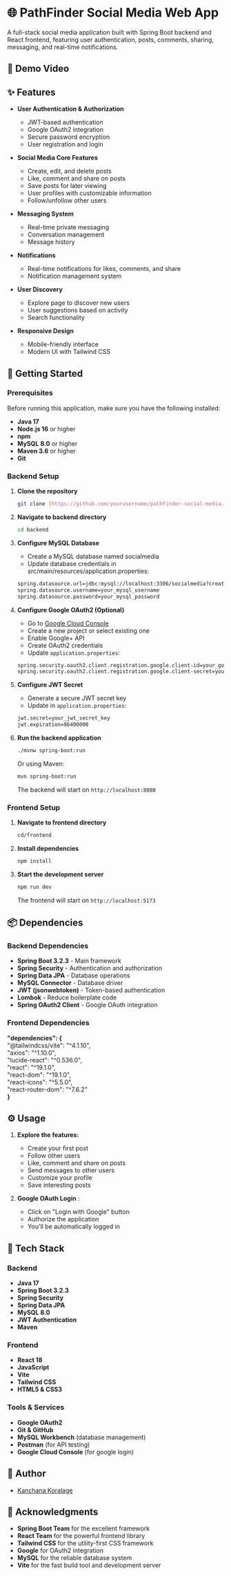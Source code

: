 # 🌐 PathFinder Social Media Web App

A full-stack social media application built with Spring Boot backend and React frontend, featuring user authentication, posts, comments, sharing, messaging, and real-time notifications.

## 🎥 Demo Video

## ✨ Features

- **User Authentication & Authorization**
  - JWT-based authentication
  - Google OAuth2 integration
  - Secure password encryption
  - User registration and login

- **Social Media Core Features**
  - Create, edit, and delete posts
  - Like, comment and share on posts
  - Save posts for later viewing
  - User profiles with customizable information
  - Follow/unfollow other users

- **Messaging System**
  - Real-time private messaging
  - Conversation management
  - Message history

- **Notifications**
  - Real-time notifications for likes, comments, and share
  - Notification management system

- **User Discovery**
  - Explore page to discover new users
  - User suggestions based on activity
  - Search functionality

- **Responsive Design**
  - Mobile-friendly interface
  - Modern UI with Tailwind CSS

## 🚀 Getting Started

### Prerequisites

Before running this application, make sure you have the following installed:

- **Java 17** 
- **Node.js 16** or higher
- **npm** 
- **MySQL 8.0** or higher
- **Maven 3.6** or higher
- **Git**

### Backend Setup

1. **Clone the repository**
   ```bash
   git clone [https://github.com/yourusername/pathfinder-social-media.git](https://github.com/KanchanaKoralage1/Social-Media-App.git)
   ```

2. **Navigate to backend directory**
   ```bash
   cd backend
   ```

3. **Configure MySQL Database**
   - Create a MySQL database named socialmedia
   - Update database credentials in src/main/resources/application.properties:<br/>
   
   ```bash
   spring.datasource.url=jdbc:mysql://localhost:3306/socialmedia?createDatabaseIfNotExist=true&useSSL=false&allowPublicKeyRetrieval=true
   spring.datasource.username=your_mysql_username
   spring.datasource.password=your_mysql_password
   ```

4. **Configure Google OAuth2 (Optional)**
   - Go to [Google Cloud Console](https://console.cloud.google.com/)
   - Create a new project or select existing one
   - Enable Google+ API
   - Create OAuth2 credentials
   - Update `application.properties`: <br/>
   
   ```bash
   spring.security.oauth2.client.registration.google.client-id=your_google_client_id
   spring.security.oauth2.client.registration.google.client-secret=your_google_client_secret
   ```

5. **Configure JWT Secret**
   
   - Generate a secure JWT secret key
   - Update in `application.properties`: <br/>
   
   ```bash
   jwt.secret=your_jwt_secret_key
   jwt.expiration=86400000
   ```

7. **Run the backend application**
   ```bash
   ./mvnw spring-boot:run
   ```
   
   Or using Maven:
   ```bash
   mvn spring-boot:run
   ```

   The backend will start on `http://localhost:8080`

### Frontend Setup

1. **Navigate to frontend directory**
   ```bash
   cd/frontend
   ```

2. **Install dependencies**
   
   ```bash
   npm install
   ```

4. **Start the development server**
   ```bash
   npm run dev
   ```

   The frontend will start on `http://localhost:5173`

## 📦 Dependencies

### Backend Dependencies
- **Spring Boot 3.2.3** - Main framework
- **Spring Security** - Authentication and authorization
- **Spring Data JPA** - Database operations
- **MySQL Connector** - Database driver
- **JWT (jsonwebtoken)** - Token-based authentication
- **Lombok** - Reduce boilerplate code
- **Spring OAuth2 Client** - Google OAuth integration

### Frontend Dependencies
 **"dependencies": {** <br/>
    "@tailwindcss/vite": "^4.1.10",<br/>
    "axios": "^1.10.0",<br/>
    "lucide-react": "^0.536.0",<br/>
    "react": "^19.1.0",<br/>
    "react-dom": "^19.1.0",<br/>
    "react-icons": "^5.5.0",<br/>
    "react-router-dom": "^7.6.2"<br/>
  **}**<br/>
  
## ⚙️ Usage

1. **Explore the features:**
   - Create your first post
   - Follow other users
   - Like, comment and share on posts
   - Send messages to other users
   - Customize your profile
   - Save interesting posts

2. **Google OAuth Login** :
   - Click on "Login with Google" button
   - Authorize the application
   - You'll be automatically logged in

## 🧰 Tech Stack

### Backend
- **Java 17**
- **Spring Boot 3.2.3**
- **Spring Security**
- **Spring Data JPA**
- **MySQL 8.0**
- **JWT Authentication**
- **Maven**

### Frontend
- **React 18**
- **JavaScript**
- **Vite**
- **Tailwind CSS**
- **HTML5 & CSS3**

### Tools & Services
- **Google OAuth2**
- **Git & GitHub**
- **MySQL Workbench** (database management)
- **Postman** (for API testing)
- **Google Cloud Console** (for google login)

## 👤 Author

- [Kanchana Koralage](https://github.com/KanchanaKoralage1)


## 🙏 Acknowledgments

- **Spring Boot Team** for the excellent framework
- **React Team** for the powerful frontend library
- **Tailwind CSS** for the utility-first CSS framework
- **Google** for OAuth2 integration
- **MySQL** for the reliable database system
- **Vite** for the fast build tool and development server



